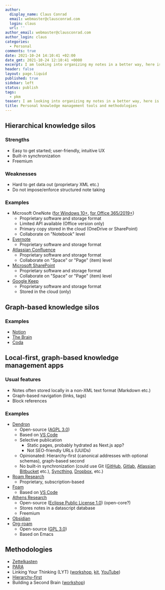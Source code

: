 ```yaml
---
author:
  display_name: Claus Conrad
  email: webmaster@clausconrad.com
  login: claus
  url: ''
author_email: webmaster@clausconrad.com
author_login: claus
categories:
  - Personal
comments: true
date: 2021-10-24 14:10:41 +02:00
date_gmt: 2021-10-24 12:10:41 +0000
excerpt: I am looking into organizing my notes in a better way, here is a collection of the tools and related methodologies I have come across so far.
header: false
layout: page.liquid
published: true
sidebar: left
status: publish
tags:
  - pkm
teaser: I am looking into organizing my notes in a better way, here is a collection of the tools and related methodologies I have come across so far.
title: Personal knowledge management tools and methodologies
---
```

## Hierarchical knowledge silos
### Strengths
* Easy to get started; user-friendly, intuitive UX
* Built-in synchronization
* Freemium
### Weaknesses
* Hard to get data out (proprietary XML etc.)
* Do not impose/enforce structured note taking
### Examples
* Microsoft OneNote ([for Windows 10+](https://www.microsoft.com/en-us/p/onenote-for-windows-10/9wzdncrfhvjl?activetab=pivot:overviewtab), [for Office 365/2019+](https://www.onenote.com/Download))
  * Proprietary software and storage format
  * Limited API available (Office version only)
  * Primary copy stored in the cloud (OneDrive or SharePoint)
  * Collaborate on "Notebook" level
* [Evernote](https://evernote.com/)
  * Proprietary software and storage format
* [Atlassian Confluence](https://www.atlassian.com/software/confluence)
  * Proprietary software and storage format
  * Collaborate on "Space" or "Page" (item) level
* [Microsoft SharePoint](https://www.microsoft.com/en-us/microsoft-365/sharepoint/collaboration)
  * Proprietary software and storage format
  * Collaborate on "Space" or "Page" (item) level
* [Google Keep](https://keep.google.com/)
  * Proprietary software and storage format
  * Stored in the cloud (only)

## Graph-based knowledge silos
### Examples
* [Notion](https://www.notion.so/)
* [The Brain](https://www.thebrain.com/)
* [Coda](https://coda.io/)

## Local-first, graph-based knowledge management apps
### Usual features
* Notes often stored locally in a non-XML text format (Markdown etc.)
* Graph-based navigation (links, tags)
* Block references

### Examples
* [Dendron](https://www.dendron.so/)
  * Open-source ([AGPL 3.0](https://github.com/dendronhq/dendron/blob/master/LICENSE.md))
  * Based on [VS Code](https://code.visualstudio.com/)
  * Selective publication
    * Static pages, probably hydrated as Next.js app?
    * Not SEO-friendly URLs (UUIDs)
  * Opinionated: Hierarchy-first (canonical addresses with optional schemas), graph-based second
  * No built-in synchronization (could use Git ([GitHub](https://www.github.com/), [Gitlab](https://www.gitlab.com/), [Atlassian Bitbucket](https://www.bitbucket.org/) etc.), [Syncthing](https://syncthing.net/), [Dropbox](https://www.dropbox.com/), etc.)
* [Roam Research](https://roamresearch.com/)
  * Proprietary, subscription-based
* [Foam](https://foambubble.github.io/foam/)
  * Based on [VS Code](https://code.visualstudio.com/)
* [Athens Research](https://athens-research.webflow.io/)
  * Open-source ([Eclipse Public License 1.0](https://github.com/athensresearch/athens/blob/main/LICENSE)) (open-core?)
  * Stores notes in a datascript database
  * Freemium
* [Obsidian](https://obsidian.md/)
* [Org-roam](https://www.orgroam.com/)
  * Open-source ([GPL 3.0](https://github.com/org-roam/org-roam/blob/master/LICENSE))
  * Based on Emacs

## Methodologies
* [Zettelkasten](https://zettelkasten.de/posts/overview/)
* [PARA](https://fortelabs.co/blog/para/)
* Linking Your Thinking (LYT) ([workshop](https://www.linkingyourthinking.com/), [kit](https://www.linkingyourthinking.com/lyt-kit), [YouTube](https://www.youtube.com/channel/UC85D7ERwhke7wVqskV_DZUA/featured))
* [Hierarchy-first](https://www.kevinslin.com/notes/3dd58f62-fee5-4f93-b9f1-b0f0f59a9b64/)
* Building a Second Brain ([workshop](https://www.buildingasecondbrain.com/))
